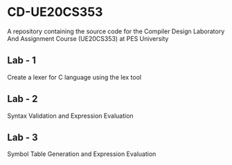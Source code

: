 # CD-UE20CS353

A repository containing the source code for the Compiler Design Laboratory  And Assignment Course (UE20CS353) at PES University

## Lab - 1
Create a lexer for C language using the lex tool

## Lab - 2
Syntax Validation and Expression Evaluation

## Lab - 3
Symbol Table Generation and Expression Evaluation
